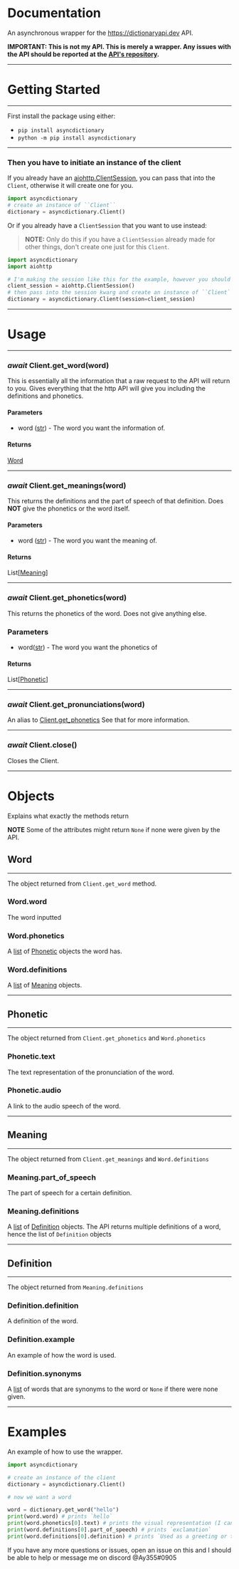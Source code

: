 # Documentation
An asynchronous wrapper for the https://dictionaryapi.dev API.

**IMPORTANT: This is not my API. This is merely a wrapper. Any issues with the API should be reported at the [API's repository](https://github.com/meetDeveloper/freeDictionaryAPI).**

---

# Getting Started
---
First install the package using either:
- `pip install asyncdictionary`
- `python -m pip install asyncdictionary`

---
### Then you have to initiate an instance of the client

If you already have an [aiohttp.ClientSession](https://docs.aiohttp.org/en/stable/client_reference.html?aiohttp.ClientSession), you can pass that into the `Client`, otherwise it will create one for you.
```py
import asyncdictionary
# create an instance of ``Client``
dictionary = asyncdictionary.Client()
```

Or if you already have a `ClientSession` that you want to use instead:

> **NOTE:** Only do this if you have a `ClientSession` already made for other things, don't create one just for this `Client`.

```py
import asyncdictionary
import aiohttp

# I'm making the session like this for the example, however you should not create a session just for this ``Client`` because the wrapper handles it for you.
client_session = aiohttp.ClientSession()
# then pass into the session kwarg and create an instance of ``Client``
dictionary = asyncdictionary.Client(session=client_session)
```

---
# Usage
---

### *await* Client.get_word(word)

This is essentially all the information that a raw request to the API will return to you. Gives everything that the http API will give you including the definitions and phonetics.

#### Parameters
- word ([str]) - The word you want the information of.

#### Returns

[Word]

---

### *await* Client.get_meanings(word)

This returns the definitions and the part of speech of that definition. Does **NOT** give the phonetics or the word itself.

#### Parameters
- word ([str]) - The word you want the meaning of.

#### Returns

List[[Meaning]]

---

### *await* Client.get_phonetics(word)

This returns the phonetics of the word. Does not give anything else.

### Parameters
- word([str]) - The word you want the phonetics of

#### Returns

List[[Phonetic]]

---

### *await* Client.get_pronunciations(word)

An alias to [Client.get_phonetics](#await-Client.get_phonetics(word))
See that for more information.

---

### *await* Client.close()

Closes the Client.

---

# Objects

Explains what exactly the methods return

**NOTE** Some of the attributes might return `None` if none were given by the API.

## Word
---
The object returned from `Client.get_word` method.

### Word.word
The word inputted

### Word.phonetics

A [list] of [Phonetic] objects the word has.

### Word.definitions

A [list] of [Meaning] objects.

---

## Phonetic
---
The object returned from `Client.get_phonetics` and `Word.phonetics`

### Phonetic.text
The text representation of the pronunciation of the word.

### Phonetic.audio
A link to the audio speech of the word.

---

## Meaning
---
The object returned from `Client.get_meanings` and `Word.definitions`

### Meaning.part_of_speech

The part of speech for a certain definition.

### Meaning.definitions

A [list] of [Definition] objects. The API returns multiple definitions of a word, hence the list of `Definition` objects

---

## Definition
---
The object returned from `Meaning.definitions`

### Definition.definition

A definition of the word.

### Definition.example

An example of how the word is used.

### Definition.synonyms
A [list] of words that are synonyms to the word or `None` if there were none given.


---


# Examples
An example of how to use the wrapper.

```py
import asyncdictionary

# create an instance of the client
dictionary = asyncdictionary.Client()

# now we want a word

word = dictionary.get_word("hello")
print(word.word) # prints `hello`
print(word.phonetics[0].text) # prints the visual representation (I cannot show that here because MD does not render it)
print(word.definitions[0].part_of_speech) # prints `exclamation`
print(word.definitions[0].definition) # prints `Used as a greeting or to begin a phone conversation.`
```

If you have any more questions or issues, open an issue on this and I should be able to help or message me on discord @Ay355#0905




[str]: https://docs.python.org/3/library/stdtypes.html#str

[list]: https://docs.python.org/3/library/stdtypes.html#list

[Word]: Documentation.md#word

[Meaning]: Documentation.md#meaning

[Phonetic]: Documentation.md#phonetic

[Definition]: Documentation.md#definition
